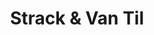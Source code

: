 ---
title: "Strack & Van Til"
url: /valparaiso/strack-and-van-til-calumet-avenue/
shop: supermarket
---